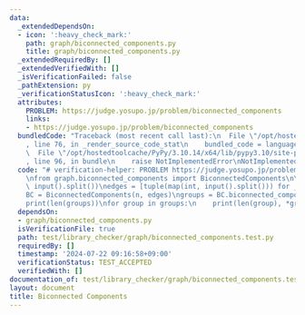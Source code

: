 ```yaml
---
data:
  _extendedDependsOn:
  - icon: ':heavy_check_mark:'
    path: graph/biconnected_components.py
    title: graph/biconnected_components.py
  _extendedRequiredBy: []
  _extendedVerifiedWith: []
  _isVerificationFailed: false
  _pathExtension: py
  _verificationStatusIcon: ':heavy_check_mark:'
  attributes:
    PROBLEM: https://judge.yosupo.jp/problem/biconnected_components
    links:
    - https://judge.yosupo.jp/problem/biconnected_components
  bundledCode: "Traceback (most recent call last):\n  File \"/opt/hostedtoolcache/PyPy/3.10.14/x64/lib/pypy3.10/site-packages/onlinejudge_verify/documentation/build.py\"\
    , line 76, in _render_source_code_stat\n    bundled_code = language.bundle(\n\
    \  File \"/opt/hostedtoolcache/PyPy/3.10.14/x64/lib/pypy3.10/site-packages/onlinejudge_verify/languages/python.py\"\
    , line 96, in bundle\n    raise NotImplementedError\nNotImplementedError\n"
  code: "# verification-helper: PROBLEM https://judge.yosupo.jp/problem/biconnected_components\n\
    \nfrom graph.biconnected_components import BiconnectedComponents\n\nn, m = map(int,\
    \ input().split())\nedges = [tuple(map(int, input().split())) for _ in range(m)]\n\
    BC = BiconnectedComponents(n, edges)\ngroups = BC.biconnected_components_verticle()\n\
    print(len(groups))\nfor group in groups:\n    print(len(group), *group)\n"
  dependsOn:
  - graph/biconnected_components.py
  isVerificationFile: true
  path: test/library_checker/graph/biconnected_components.test.py
  requiredBy: []
  timestamp: '2024-07-22 09:16:58+09:00'
  verificationStatus: TEST_ACCEPTED
  verifiedWith: []
documentation_of: test/library_checker/graph/biconnected_components.test.py
layout: document
title: Biconnected Components
---
```


